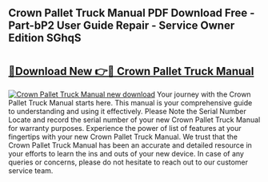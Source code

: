 ## Crown Pallet Truck Manual PDF Download Free - Part-bP2 User Guide Repair - Service Owner Edition SGhqS

# <h2><a href="http://bc4782.oget.top/?id=Crown+Pallet+Truck+Manual">🔗Download New 👉🔴 Crown Pallet Truck Manual</a></h2>

[![Crown Pallet Truck Manual new download](https://i.imgur.com/5g1atiW.png)](http://bc4782.oget.top/?id=Crown+Pallet+Truck+Manual)
Your journey with the Crown Pallet Truck Manual starts here. This manual is your comprehensive guide to understanding and using it effectively. Please Note the Serial Number Locate and record the serial number of your new Crown Pallet Truck Manual for warranty purposes. Experience the power of list of features at your fingertips with your new Crown Pallet Truck Manual. We trust that the Crown Pallet Truck Manual has been an accurate and detailed resource in your efforts to learn the ins and outs of your new device. In case of any queries or concerns, please do not hesitate to reach out to our customer service team.

